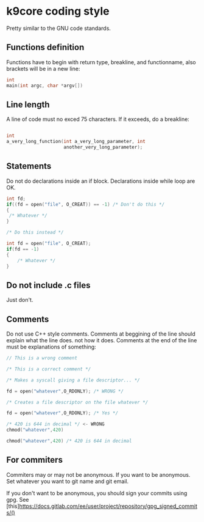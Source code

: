 # k9core coding style

Pretty similar to the GNU code standards.

## Functions definition

Functions have to begin with return type, breakline, and functionname,
also brackets will be in a new line:

~~~c
int
main(int argc, char *argv[])
~~~

## Line length

A line of code must no exced 75 characters. If it exceeds, do a
breakline:

~~~c

int 
a_very_long_function(int a_very_long_parameter, int
                     another_very_long_parameter);
~~~

## Statements

Do not do declarations inside an if block. Declarations inside while
loop are OK.

~~~c
int fd;
if((fd = open("file", O_CREAT)) == -1) /* Don't do this */
{
 /* Whatever */
}

/* Do this instead */

int fd = open("file", O_CREAT);
if(fd == -1) 
{
	/* Whatever */
}
~~~

## Do not include .c files

Just don't.

## Comments

Do not use C++ style comments. Comments at beggining of the line
should explain what the line does. not how it does. Comments at the
end of the line must be explanations of something:

~~~c
// This is a wrong comment

/* This is a correct comment */

/* Makes a syscall giving a file descriptor... */

fd = open("whatever",O_RDONLY); /* WRONG */

/* Creates a file descriptor on the file whatever */

fd = open("whatever",O_RDONLY); /* Yes */

/* 420 is 644 in decimal */ <- WRONG
chmod("whatever",420)

chmod("whatever",420) /* 420 is 644 in decimal

~~~

## For commiters

Commiters may or may not be anonymous. If you want to be
anonymous. Set whatever you want to git name and git email.

If you don't want to be anonymous, you should sign your commits using
gpg. See
[this]https://docs.gitlab.com/ee/user/project/repository/gpg_signed_commits/()

